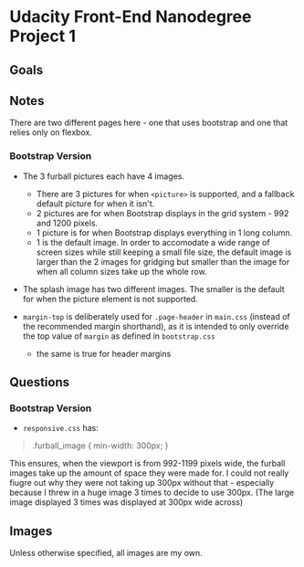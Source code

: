 # Udacity Front-End Nanodegree Project 1 #

## Goals ##

## Notes ##

There are two different pages here - one that uses bootstrap and one that relies only on flexbox.

### Bootstrap Version ###

* The 3 furball pictures each have 4 images. 
	* There are 3 pictures for when `<picture>` is supported, and a fallback default picture for when it isn't. 
	* 2 pictures are for when Bootstrap displays in the grid system - 992 and 1200 pixels.
	* 1 picture is for when Bootstrap displays everything in 1 long column. 
	* 1 is the default image. In order to accomodate a wide range of screen sizes while still keeping a small file size, the default image is larger than the 2 images for gridging but smaller than the image for when all column sizes take up the whole row.

* The splash image has two different images. The smaller is the default for when the picture element is not supported.

* `margin-top` is deliberately used for `.page-header` in `main.css` (instead of the recommended margin shorthand), as it is intended to only override the top value of `margin` as defined in `bootstrap.css`
	* the same is true for header margins

## Questions ##

### Bootstrap Version ###

* `responsive.css` has: 
<blockquote>.furball_image {
    min-width: 300px;
}</blockquote>
   This ensures, when the viewport is from 992-1199 pixels wide, the furball images take up the amount of space they were made for. I could not really fiugre out why they were not taking up 300px without that - especially because I threw in a huge image 3 times to decide to use 300px. (The large image displayed 3 times was displayed at 300px wide across) 

## Images ## 

Unless otherwise specified, all images are my own.

